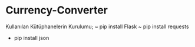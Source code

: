 # **Currency-Converter**

Kullanılan Kütüphanelerin Kurulumu;
~ pip install Flask
~ pip install requests
- pip install json


